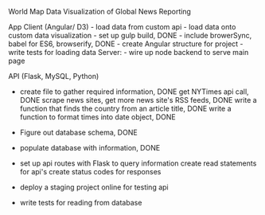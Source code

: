 World Map Data Visualization of Global News Reporting

App
  Client (Angular/ D3)
    - load data from custom api
    - load data onto custom data visualization
    - set up gulp build, DONE
      - include browerSync, babel for ES6, browserify, DONE 
    - create Angular structure for project
    - write tests for loading data
  Server:
    - wire up node backend to serve main page


API (Flask, MySQL, Python)
  - create file to gather required information, DONE
      get NYTimes api call, DONE
      scrape news sites, get more news site's RSS feeds, DONE
        write a function that finds the country from an article title, DONE
      write a function to format times into date object, DONE

  - Figure out database schema, DONE
  - populate database with information, DONE
  - set up api routes with Flask to query information
      create read statements for api's
      create status codes for responses
  - deploy a staging project online for testing api
  - write tests for reading from database
